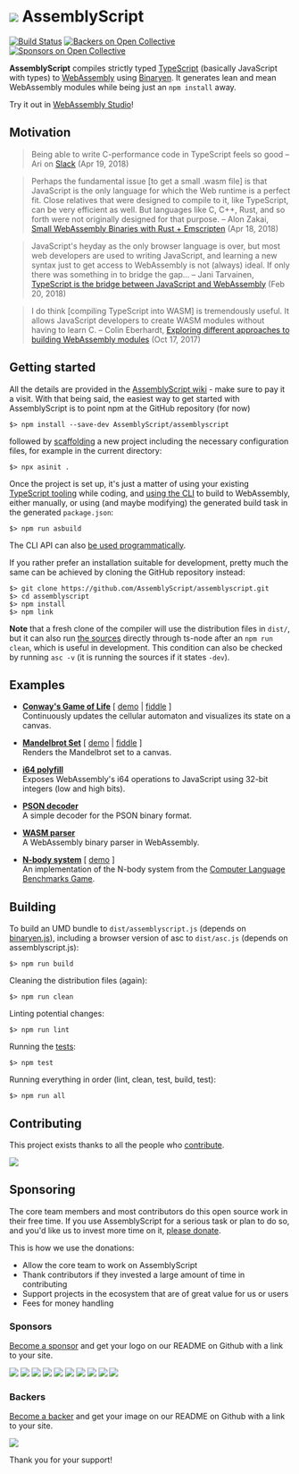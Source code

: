![](https://avatars1.githubusercontent.com/u/28916798?s=64) AssemblyScript
=================

[![Build Status](https://travis-ci.org/AssemblyScript/assemblyscript.svg?branch=master)](https://travis-ci.org/AssemblyScript/assemblyscript)
[![Backers on Open Collective](https://opencollective.com/assemblyscript/backers/badge.svg)](#backers)
[![Sponsors on Open Collective](https://opencollective.com/assemblyscript/sponsors/badge.svg)](#sponsors)

**AssemblyScript** compiles strictly typed [TypeScript](http://www.typescriptlang.org) (basically JavaScript with types) to [WebAssembly](http://webassembly.org) using [Binaryen](https://github.com/WebAssembly/binaryen). It generates lean and mean WebAssembly modules while being just an `npm install` away.

Try it out in [WebAssembly Studio](https://webassembly.studio)!

Motivation
----------

> Being able to write C-performance code in TypeScript feels so good – Ari on [Slack](https://assemblyscript.slack.com) (Apr 19, 2018)

> Perhaps the fundamental issue [to get a small .wasm file] is that JavaScript is the only language for which the Web runtime is a perfect fit. Close relatives that were designed to compile to it, like TypeScript, can be very efficient as well. But languages like C, C++, Rust, and so forth were not originally designed for that purpose. – Alon Zakai, [Small WebAssembly Binaries with Rust + Emscripten](https://kripken.github.io/blog/binaryen/2018/04/18/rust-emscripten.html) (Apr 18, 2018)

> JavaScript's heyday as the only browser language is over, but most web developers are used to writing JavaScript, and learning a new syntax just to get access to WebAssembly is not (always) ideal. If only there was something in to bridge the gap… – Jani Tarvainen, [TypeScript is the bridge between JavaScript and WebAssembly](https://malloc.fi/typescript-bridge-javascript-webassembly) (Feb 20, 2018)

> I do think [compiling TypeScript into WASM] is tremendously useful. It allows JavaScript developers to create WASM modules without having to learn C. – Colin Eberhardt, [Exploring different approaches to building WebAssembly modules](http://blog.scottlogic.com/2017/10/17/wasm-mandelbrot.html) (Oct 17, 2017)

Getting started
---------------

All the details are provided in the [AssemblyScript wiki](https://github.com/AssemblyScript/assemblyscript/wiki) - make sure to pay it a visit. With that being said, the easiest way to get started with AssemblyScript is to point npm at the GitHub repository (for now)

```
$> npm install --save-dev AssemblyScript/assemblyscript
```

followed by [scaffolding](https://github.com/AssemblyScript/assemblyscript/wiki/Using-the-CLI#scaffolding-with-asinit) a new project including the necessary configuration files, for example in the current directory:

```
$> npx asinit .
```

Once the project is set up, it's just a matter of using your existing [TypeScript tooling](https://code.visualstudio.com) while coding, and [using the CLI](https://github.com/AssemblyScript/assemblyscript/wiki/Using-the-CLI) to build to WebAssembly, either manually, or using (and maybe modifying) the generated build task in the generated `package.json`:

```
$> npm run asbuild
```

The CLI API can also [be used programmatically](./cli).

If you rather prefer an installation suitable for development, pretty much the same can be achieved by cloning the GitHub repository instead:

```
$> git clone https://github.com/AssemblyScript/assemblyscript.git
$> cd assemblyscript
$> npm install
$> npm link
```

**Note** that a fresh clone of the compiler will use the distribution files in `dist/`, but it can also run [the sources](./src) directly through ts-node after an `npm run clean`, which is useful in development. This condition can also be checked by running `asc -v` (it is running the sources if it states `-dev`).

Examples
--------

* **[Conway's Game of Life](./examples/game-of-life)** [ [demo](https://rawgit.com/AssemblyScript/assemblyscript/master/examples/game-of-life/index.html) | [fiddle](https://webassembly.studio/?f=gvuw4enb3qk) ]<br />
  Continuously updates the cellular automaton and visualizes its state on a canvas.

* **[Mandelbrot Set](./examples/mandelbrot)** [ [demo](https://rawgit.com/AssemblyScript/assemblyscript/master/examples/mandelbrot/index.html) | [fiddle](https://webassembly.studio/?f=pne1undq5g) ]<br />
  Renders the Mandelbrot set to a canvas.

* **[i64 polyfill](./examples/i64-polyfill)**<br />
  Exposes WebAssembly's i64 operations to JavaScript using 32-bit integers (low and high bits).

* **[PSON decoder](./examples/pson)**<br />
  A simple decoder for the PSON binary format.

* **[WASM parser](./lib/parse)**<br />
  A WebAssembly binary parser in WebAssembly.

* **[N-body system](./examples/n-body)** [ [demo](https://rawgit.com/AssemblyScript/assemblyscript/master/examples/n-body/index.html) ]<br />
  An implementation of the N-body system from the [Computer Language Benchmarks Game](https://benchmarksgame-team.pages.debian.net/benchmarksgame/).

Building
--------

To build an UMD bundle to `dist/assemblyscript.js` (depends on [binaryen.js](https://github.com/AssemblyScript/binaryen.js)), including a browser version of asc to `dist/asc.js` (depends on assemblyscript.js):

```
$> npm run build
```

Cleaning the distribution files (again):

```
$> npm run clean
```

Linting potential changes:

```
$> npm run lint
```

Running the [tests](./tests):

```
$> npm test
```

Running everything in order (lint, clean, test, build, test):

```
$> npm run all
```

Contributing
------------

This project exists thanks to all the people who [contribute](CONTRIBUTING.md).

<a href="https://github.com/AssemblyScript/assemblyscript/graphs/contributors"><img src="https://opencollective.com/assemblyscript/contributors.svg?width=890&button=false" /></a>

Sponsoring
----------

The core team members and most contributors do this open source work in their free time. If you use AssemblyScript for a serious task or plan to do so, and you'd like us to invest more time on it, [please donate](https://opencollective.com/assemblyscript).

This is how we use the donations:

* Allow the core team to work on AssemblyScript
* Thank contributors if they invested a large amount of time in contributing
* Support projects in the ecosystem that are of great value for us or users
* Fees for money handling

### Sponsors

[Become a sponsor](https://opencollective.com/assemblyscript#sponsor) and get your logo on our README on Github with a link to your site.

<a href="https://opencollective.com/assemblyscript/sponsor/0/website" target="_blank"><img src="https://opencollective.com/assemblyscript/sponsor/0/avatar.svg"></a>
<a href="https://opencollective.com/assemblyscript/sponsor/1/website" target="_blank"><img src="https://opencollective.com/assemblyscript/sponsor/1/avatar.svg"></a>
<a href="https://opencollective.com/assemblyscript/sponsor/2/website" target="_blank"><img src="https://opencollective.com/assemblyscript/sponsor/2/avatar.svg"></a>
<a href="https://opencollective.com/assemblyscript/sponsor/3/website" target="_blank"><img src="https://opencollective.com/assemblyscript/sponsor/3/avatar.svg"></a>
<a href="https://opencollective.com/assemblyscript/sponsor/4/website" target="_blank"><img src="https://opencollective.com/assemblyscript/sponsor/4/avatar.svg"></a>
<a href="https://opencollective.com/assemblyscript/sponsor/5/website" target="_blank"><img src="https://opencollective.com/assemblyscript/sponsor/5/avatar.svg"></a>
<a href="https://opencollective.com/assemblyscript/sponsor/6/website" target="_blank"><img src="https://opencollective.com/assemblyscript/sponsor/6/avatar.svg"></a>
<a href="https://opencollective.com/assemblyscript/sponsor/7/website" target="_blank"><img src="https://opencollective.com/assemblyscript/sponsor/7/avatar.svg"></a>
<a href="https://opencollective.com/assemblyscript/sponsor/8/website" target="_blank"><img src="https://opencollective.com/assemblyscript/sponsor/8/avatar.svg"></a>
<a href="https://opencollective.com/assemblyscript/sponsor/9/website" target="_blank"><img src="https://opencollective.com/assemblyscript/sponsor/9/avatar.svg"></a>

### Backers

[Become a backer](https://opencollective.com/assemblyscript#backer) and get your image on our README on Github with a link to your site.

<a href="https://opencollective.com/assemblyscript#backers" target="_blank"><img src="https://opencollective.com/assemblyscript/backers.svg?width=890"></a>

Thank you for your support!

